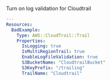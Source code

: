
Turn on log validation for Cloudtrail

```yaml
---
Resources:
  BadExample:
    Type: AWS::CloudTrail::Trail
    Properties:
      IsLogging: true
      IsMultiRegionTrail: true
      EnableLogFileValidation: true
      S3BucketName: "CloudtrailBucket"
      S3KeyPrefix: "/trailing"
      TrailName: "Cloudtrail"
```
